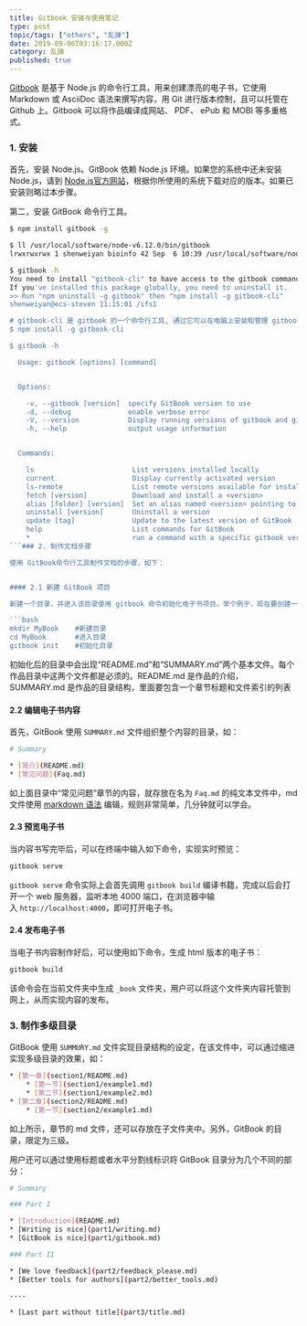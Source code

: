 ```yaml
---
title: Gitbook 安装与使用笔记
type: post
topic/tags: ["others", "乱弹"]
date: 2019-09-06T03:16:17.000Z
category: 乱弹
published: true
---
```


[Gitbook](https://github.com/GitbookIO/gitbook) 是基于 Node.js 的命令行工具，用来创建漂亮的电子书，它使用 Markdown 或 AsciiDoc 语法来撰写内容，用 Git 进行版本控制，且可以托管在 Github 上。Gitbook 可以将作品编译成网站、 PDF、 ePub 和 MOBI 等多重格式。


### 1. 安装

首先，安装 Node.js。GitBook 依赖 Node.js 环境。如果您的系统中还未安装 Node.js，请到 [Node.js官方网站](https://nodejs.org/en/)，根据你所使用的系统下载对应的版本。如果已安装则略过本步骤。

第二，安装 GitBook 命令行工具。

```bash
$ npm install gitbook -g

$ ll /usr/local/software/node-v6.12.0/bin/gitbook
lrwxrwxrwx 1 shenweiyan bioinfo 42 Sep  6 10:39 /usr/local/software/node-v6.12.0/bin/gitbook -> ../lib/node_modules/gitbook/bin/gitbook.js

$ gitbook -h
You need to install "gitbook-cli" to have access to the gitbook command anywhere on your system.
If you've installed this package globally, you need to uninstall it.
>> Run "npm uninstall -g gitbook" then "npm install -g gitbook-cli"
shenweiyan@ecs-steven 11:15:01 /ifs1

# gitbook-cli 是 gitbook 的一个命令行工具, 通过它可以在电脑上安装和管理 gitbook 的多个版本.
$ npm install -g gitbook-cli 

$ gitbook -h

  Usage: gitbook [options] [command]


  Options:

    -v, --gitbook [version]  specify GitBook version to use
    -d, --debug              enable verbose error
    -V, --version            Display running versions of gitbook and gitbook-cli
    -h, --help               output usage information


  Commands:

    ls                        List versions installed locally
    current                   Display currently activated version
    ls-remote                 List remote versions available for install
    fetch [version]           Download and install a <version>
    alias [folder] [version]  Set an alias named <version> pointing to <folder>
    uninstall [version]       Uninstall a version
    update [tag]              Update to the latest version of GitBook
    help                      List commands for GitBook
    *                         run a command with a specific gitbook version
```### 2. 制作文档步骤

使用 GitBook命令行工具制作文档的步骤，如下：


#### 2.1 新建 GitBook 项目

新建一个目录，并进入该目录使用 gitbook 命令初始化电子书项目。举个例子，现在要创建一个名为“MyBook”的空白电子书项目，如下所示：

```bash
mkdir MyBook 	#新建目录
cd MyBook    	#进入目录
gitbook init 	#初始化目录
```

初始化后的目录中会出现“README.md”和“SUMMARY.md”两个基本文件。每个作品目录中这两个文件都是必须的。README.md 是作品的介绍，SUMMARY.md 是作品的目录结构，里面要包含一个章节标题和文件索引的列表


#### 2.2 编辑电子书内容

首先，GitBook 使用 `SUMMARY.md` 文件组织整个内容的目录，如：

```bash
# Summary

* [简介](README.md)
* [常见问题](Faq.md)
```

如上面目录中“常见问题”章节的内容，就存放在名为 `Faq.md` 的纯文本文件中，md 文件使用 [markdown 语法](http://wowubuntu.com/markdown/) 编辑，规则非常简单，几分钟就可以学会。


#### 2.3 预览电子书

当内容书写完毕后，可以在终端中输入如下命令，实现实时预览：

```bash
gitbook serve
```

`gitbook serve` 命令实际上会首先调用 `gitbook build` 编译书籍，完成以后会打开一个 web 服务器，监听本地 4000 端口，在浏览器中输入 `http://localhost:4000`，即可打开电子书。


#### 2.4 发布电子书

当电子书内容制作好后，可以使用如下命令，生成 html 版本的电子书：

```bash
gitbook build
```

该命令会在当前文件夹中生成 `_book` 文件夹，用户可以将这个文件夹内容托管到网上，从而实现内容的发布。


### 3. 制作多级目录

GitBook 使用 `SUMMURY.md` 文件实现目录结构的设定，在该文件中，可以通过缩进实现多级目录的效果，如：

```bash
* [第一章](section1/README.md)
    * [第一节](section1/example1.md)
    * [第二节](section1/example2.md)
* [第二章](section2/README.md)
    * [第一节](section2/example1.md)
```

如上所示，章节的 md 文件，还可以存放在子文件夹中。另外，GitBook 的目录，限定为三级。

用户还可以通过使用标题或者水平分割线标识将 GitBook 目录分为几个不同的部分：

```bash
# Summary

### Part I

* [Introduction](README.md)
* [Writing is nice](part1/writing.md)
* [GitBook is nice](part1/gitbook.md)

### Part II

* [We love feedback](part2/feedback_please.md)
* [Better tools for authors](part2/better_tools.md)

----

* [Last part without title](part3/title.md)
```

